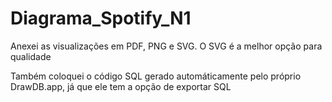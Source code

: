# Diagrama_Spotify_N1

Anexei as visualizações em PDF, PNG e SVG. O SVG é a melhor opção para qualidade

Também coloquei o código SQL gerado automáticamente pelo próprio DrawDB.app, já que ele tem a opção de exportar SQL

